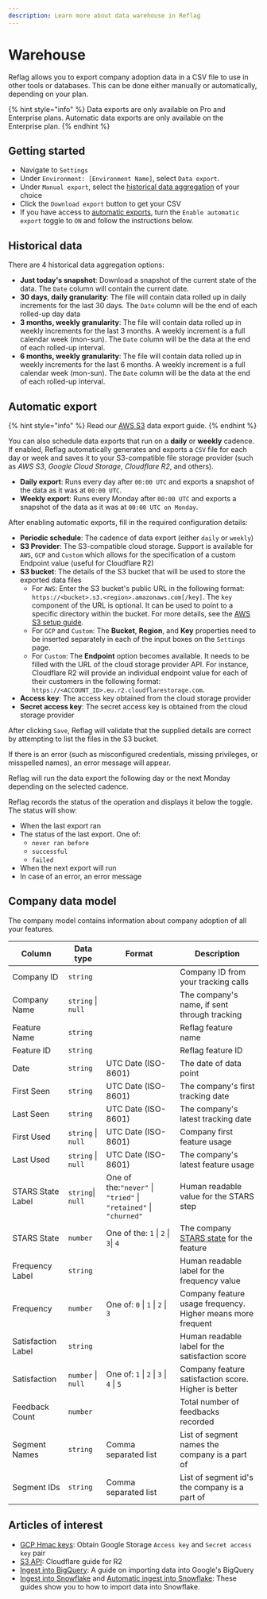```yaml
---
description: Learn more about data warehouse in Reflag
---
```


# Warehouse

Reflag allows you to export company adoption data in a CSV file to use in other tools or databases.  This can be done either manually or automatically, depending on your plan.

{% hint style="info" %}
Data exports are only available on Pro and Enterprise plans. Automatic data exports are only available on the Enterprise plan.&#x20;
{% endhint %}

## Getting started

* Navigate to `Settings`
* Under `Environment: [Environment Name]`, select `Data export`. &#x20;
* Under `Manual export`, select the [historical data aggregation](data-export.md#historical-data) of your choice
* Click the `Download export` button to get your CSV
* If you have access to [automatic exports](data-export.md#automatic-export), turn the `Enable automatic export` toggle to `ON` and follow the instructions below.&#x20;

## Historical data

There are 4 historical data aggregation options:

* **Just today's snapshot**: Download a snapshot of the current state of the data. The `Date` column will contain the current date.
* **30 days, daily granularity**: The file will contain data rolled up in daily increments for the last 30 days. The `Date` column will be the end of each rolled-up day data
* **3 months, weekly granularity**: The file will contain data rolled up in weekly increments for the last 3 months. A weekly increment is a full calendar week (mon-sun). The `Date` column will be the data at the end of each rolled-up interval.
* **6 months, weekly granularity**: The file will contain data rolled up in weekly increments for the last 6 months. A weekly increment is a full calendar week (mon-sun). The `Date` column will be the data at the end of each rolled-up interval.

## Automatic export

{% hint style="info" %}
Read our [AWS S3](../integrations/aws-s3.md) data export guide.
{% endhint %}

You can also schedule data exports that run on a **daily** or **weekly** cadence. If enabled, Reflag automatically generates and exports a `CSV` file for each day or week and saves it to your S3-compatible file storage provider (such as _AWS S3_, _Google Cloud Storage_, _Cloudflare R2_, and others).

* **Daily export**: Runs every day after `00:00 UTC` and exports a snapshot of the data as it was at `00:00 UTC`.&#x20;
* **Weekly export**: Runs every Monday after `00:00 UTC` and exports a snapshot of the data as it was at `00:00 UTC on Monday`.

After enabling automatic exports, fill in the required configuration details:

* **Periodic schedule**: The cadence of data export (either `daily` or `weekly`)
* **S3 Provider**: The S3-compatible cloud storage. Support is available for `AWS`, `GCP` and `Custom` which allows for the specification of a custom Endpoint value (useful for Cloudflare R2)
* **S3 bucket**: The details of the S3 bucket that will be used to store the exported data files
  * For `AWS`: Enter the S3 bucket's public URL in the following format: `https://<bucket>.s3.<region>.amazonaws.com[/key]`. The `key` component of the URL is optional. It can be used to point to a specific directory within the bucket. For more details, see the [AWS S3 setup guide](doc:aws-s3-setup-guide).
  * For `GCP` and `Custom`: The **Bucket**, **Region**, and **Key** properties need to be inserted separately in each of the input boxes on the `Settings` page.
  * For `Custom`: The **Endpoint** option becomes available. It needs to be filled with the URL of the cloud storage provider API. For instance, Cloudflare R2 will provide an individual endpoint value for each of their customers in the following format: `https://<ACCOUNT_ID>.eu.r2.cloudflarestorage.com`.
* **Access key**: The access key obtained from the cloud storage provider
* **Secret access key**: The secret access key is obtained from the cloud storage provider

After clicking `Save`, Reflag will validate that the supplied details are correct by attempting to list the files in the S3 bucket.&#x20;

If there is an error (such as misconfigured credentials, missing privileges, or misspelled names), an error message will appear.&#x20;

Reflag will run the data export the following day or the next Monday depending on the selected cadence.

Reflag records the status of the operation and displays it below the toggle. The status will show:

* When the last export ran
* The status of the last export. One of:
  * `never ran before`
  * `successful`&#x20;
  * `failed`
* When the next export will run
* In case of an error, an error message

## Company data model

The company model contains information about company adoption of all your features.

| Column             | Data type          | Format                                                           | Description                                                 |
| ------------------ | ------------------ | ---------------------------------------------------------------- | ----------------------------------------------------------- |
| Company ID         | `string`           |                                                                  | Company ID from your tracking calls                         |
| Company Name       | `string` \| `null` |                                                                  | The company's name, if sent through tracking                |
| Feature Name       | `string`           |                                                                  | Reflag feature name                                         |
| Feature ID         | `string`           |                                                                  | Reflag feature ID                                           |
| Date               | `string`           | UTC Date (ISO-8601)                                              | The date of data point                                      |
| First Seen         | `string`           | UTC Date (ISO-8601)                                              | The company's first tracking date                           |
| Last Seen          | `string`           | UTC Date (ISO-8601)                                              | The company's latest tracking date                          |
| First Used         | `string` \| `null` | UTC Date (ISO-8601)                                              | Company first feature usage                                 |
| Last Used          | `string` \| `null` | UTC Date (ISO-8601)                                              | The company's latest feature usage                          |
| STARS State Label  | `string`\| `null`  | One of the:`"never"` \| `"tried"` \| `"retained"` \| `"churned"` | Human readable value for the STARS step                     |
| STARS State        | `number`           | One of the: `1` \| `2` \| `3`\| `4`                              | The company [STARS state](broken-reference) for the feature |
| Frequency Label    | `string`           |                                                                  | Human readable label for the frequency value                |
| Frequency          | `number`           | One of: `0` \| `1` \| `2` \| `3`                                 | Company feature usage frequency. Higher means more frequent |
| Satisfaction Label | `string`           |                                                                  | Human readable label for the satisfaction score             |
| Satisfaction       | `number` \| `null` | One of: `1` \| `2` \| `3` \| `4` \| `5`                          | Company feature satisfaction score. Higher is better        |
| Feedback Count     | `number`           |                                                                  | Total number of feedbacks recorded                          |
| Segment Names      | `string`           | Comma separated list                                             | List of segment names the company is a part of              |
| Segment IDs        | `string`           | Comma separated list                                             | List of segment id's the company is a part of               |

## Articles of interest

* [GCP Hmac keys](https://cloud.google.com/storage/docs/authentication/hmackeys): Obtain Google Storage `Access key` and `Secret access key` pair
* [S3 API](https://developers.cloudflare.com/r2/api/s3/api/): Cloudflare guide for R2
* [Ingest into BigQuery](https://cloud.google.com/bigquery/docs/s3-transfer-intro): A guide on importing data into Google's BigQuery
* [Ingest into Snowflake](https://docs.snowflake.com/en/user-guide/data-load-s3) and [Automatic ingest into Snowflake](https://docs.snowflake.com/en/user-guide/data-load-snowpipe-auto-s3): These guides show you to how to import data into Snowflake.
